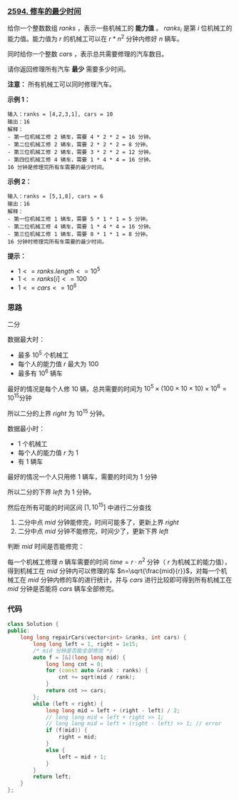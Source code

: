 ### [2594. 修车的最少时间](https://leetcode.cn/problems/minimum-time-to-repair-cars/)

给你一个整数数组 $ranks$ ，表示一些机械工的 **能力值** 。 $ranks_{i}$ 是第 $i$ 位机械工的能力值。能力值为 $r$ 的机械工可以在 $r*n^2$ 分钟内修好 $n$ 辆车。

同时给你一个整数 $cars$ ，表示总共需要修理的汽车数目。

请你返回修理所有汽车 **最少** 需要多少时间。

**注意：** 所有机械工可以同时修理汽车。

 

**示例 1：**

```
输入：ranks = [4,2,3,1], cars = 10
输出：16
解释：
- 第一位机械工修 2 辆车，需要 4 * 2 * 2 = 16 分钟。
- 第二位机械工修 2 辆车，需要 2 * 2 * 2 = 8 分钟。
- 第三位机械工修 2 辆车，需要 3 * 2 * 2 = 12 分钟。
- 第四位机械工修 4 辆车，需要 1 * 4 * 4 = 16 分钟。
16 分钟是修理完所有车需要的最少时间。
```

**示例 2：**

```
输入：ranks = [5,1,8], cars = 6
输出：16
解释：
- 第一位机械工修 1 辆车，需要 5 * 1 * 1 = 5 分钟。
- 第二位机械工修 4 辆车，需要 1 * 4 * 4 = 16 分钟。
- 第三位机械工修 1 辆车，需要 8 * 1 * 1 = 8 分钟。
16 分钟时修理完所有车需要的最少时间。
```

 

**提示：**

- $1 <= ranks.length <= 10^5$
- $1 <= ranks[i] <= 100$
- $1 <= cars <= 10^6$

### 思路

二分

数据最大时：

- 最多 $10^5$ 个机械工
- 每个人的能力值 $r$ 最大为 $100$
- 最多有 $10^6$ 辆车

最好的情况是每个人修 $10$ 辆，总共需要的时间为 $10^5\times(100\times10\times10)\times10^6=10^{15}$分钟 

所以二分的上界 $right$ 为 $10^{15}$ 分钟。

数据最小时：

- $1$ 个机械工
- 每个人的能力值 $r$ 为 $1$
- 有 $1$ 辆车

最好的情况一个人只用修 $1$ 辆车，需要的时间为 $1$ 分钟  

所以二分的下界 $left$ 为 $1$ 分钟。

然后在所有可能的时间区间 $[1, 10^{15}]$ 中进行二分查找

1. 二分中点 $mid$ 分钟能修完，时间可能多了，更新上界 $right$
2. 二分中点 $mid$ 分钟不能修完，时间少了，更新下界 $left$

判断 $mid$ 时间是否能修完：

每一个机械工修理 $n$ 辆车需要的时间 $time=r·n^2$ 分钟（ $r$ 为机械工的能力值），得到机械工在 $mid$ 分钟内可以修理的车 $n=\sqrt{\frac{mid}{r}}$，对每一个机械工在 $mid$ 分钟内修的车的进行统计，并与 $cars$ 进行比较即可得到所有机械工在 $mid$ 分钟是否能将 $cars$ 辆车全部修完。

### 代码

```cpp
class Solution {
public:
    long long repairCars(vector<int> &ranks, int cars) {
        long long left = 1, right = 1e15;
        /* mid 分钟是否能全部修完 */
        auto f = [&](long long mid) {
            long long cnt = 0;
            for (const auto &rank : ranks) {
                cnt += sqrt(mid / rank);
            }
            return cnt >= cars;
        };
        while (left < right) {
            long long mid = left + (right - left) / 2;
            // long long mid = left + right >> 1;
            // long long mid = left + (right - left) >> 1; // error
            if (f(mid)) {
                right = mid;
            }
            else {
                left = mid + 1;
            }
        }
        return left;
    }
};
```
